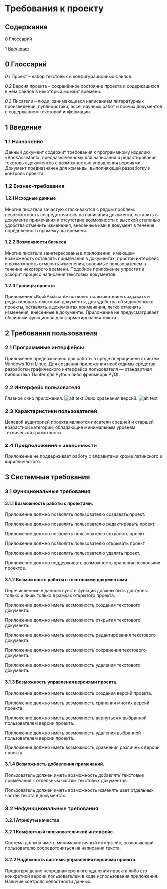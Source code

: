 # Требования к проекту
## Содержание
0 [Глоссарий](https://github.com/TheStrudel/BookAssistant/blob/master/Documents/Requirements/SRS.md#0-%D0%B3%D0%BB%D0%BE%D1%81%D1%81%D0%B0%D1%80%D0%B8%D0%B9)

1 [Введение](https://github.com/TheStrudel/BookAssistant/blob/master/Documents/Requirements/SRS.md#1-%D0%B2%D0%B2%D0%B5%D0%B4%D0%B5%D0%BD%D0%B8%D0%B5)

## 0 Глоссарий
_0.1_	Проект – набор текстовых и конфигурационных файлов.

_0.2_	Версия проекта – сохранённое состояние проекта и содержащихся в нём файлов в некоторый момент времени.

_0.3_	Писатели – люди, занимающиеся написанием литературных произведений, публицистики, эссе, научных работ и прочих документов с содержанием текстовой информации.
## 1 Введение
### 1.1 Назначение
Данный документ содержит требования к программному изделию «BookAssistant», предназначенному для написания и редактирования текстовых документов с возможностью управления версиями. Документ предназначен для команды, выполняющей разработку и контроль проекта.
### 1.2 Бизнес-требования
#### 1.2.1 Исходные данные
Многие писатели зачастую сталкиваются с рядом проблем: невозможность сосредоточиться на написании документа, оставить в документе примечания и отсутствие возможности с высокой степенью удобства отменить изменения, внесённые ими в документ в течение определённого промежутка времени.
#### 1.2.2 Возможности бизнеса
Многие писатели заинтересованы в приложении, имеющем возможность оставлять примечания в документах, простой интерфейс и возможность отменять изменения, вносимые пользователем в течение некоторого времени. Подобное приложение упростит и ускорит процесс написания текстовых документов.
#### 1.2.3 Границы проекта
Приложение «BookAssistant» позволит пользователям создавать и редактировать текстовые документы, для удобства объединённые в проекты, оставлять в документах примечания, легко отменять изменения, внесённые в документы.
Приложение не предусматривает обширный функционал для форматирования текста.
## 2 Требования пользователя
### 2.1 Программные интерфейсы
Приложение предназначено для работы в среде операционных систем Windows 10 и Linux. Для создания приложения необходимы средства разработки графического интерфейса пользователя — стандартная библиотека Tkinter для Python либо фреймворк PyQt.
### 2.2 Интерфейс пользователя
Главное окно приложения.
![alt text](https://github.com/TheStrudel/BookAssistant/blob/master/Documents/Mockups/main_window.png)
Окно сравнения версий.
![alt text](https://github.com/TheStrudel/BookAssistant/blob/master/Documents/Mockups/version_comparison.png)
### 2.3 Характеристики пользователей
Целевой аудиторией проекта являются писатели средней и старшей возрастной категории, обладающие минимальным уровнем технической грамотности.
### 2.4 Предположения и зависимости
Приложение не поддерживает работу с алфавитами кроме латинского и кириллического.
## 3 Системные требования
### 3.1 Функциональные требования
#### 3.1.1	Возможность работы с проектами.
Приложение должно позволять пользователю создавать проект.

Приложение должно позволять пользователю редактировать проект.

Приложение должно позволять пользователю сохранять проект.

Приложение должно позволять пользователю открывать проект.

Приложение должно позволять пользователю удалять проект.

Приложение должно поддерживать возможность хранения нескольких проектов.
#### 3.1.2	Возможность работы с текстовыми документами.
Перечисленные в данном пункте функции должны быть доступны только и лишь только в рамках открытого проекта.

Приложение должно иметь возможность создания текстового документа.

Приложение должно иметь возможность открытия текстового документа.

Приложение должно иметь возможность редактирования текстового документа.

Приложение должно иметь возможность сохранения текстового документа.

Приложение должно иметь возможность удаления текстового документа.
#### 3.1.3	Возможность управления версиями проекта.
Приложение должно иметь возможность создания версий проекта.

Приложение должно иметь возможность хранения многих версий проекта.

Приложение должно иметь возможность вернуться к выбранной пользователем версии проекта.

Приложение должно иметь возможность удаления выбранной пользователем версии проекта.

Приложение должно иметь возможность сравнения различных версий проекта.
#### 3.1.4	Возможность добавления примечаний.
Пользователь должен иметь возможность добавлять текстовые примечания к отдельным частям текстовых документов.

Пользователь должен иметь возможность изменять цвет отдельных частей текста в документах.
### 3.2 Нефункциональные требования
#### 3.2.1 Атрибуты качества
#### 3.2.1	Комфортный пользовательский интерфейс.
Система должна иметь минималистичный интерфейс, позволяющий пользователю сосредоточиться на написании текста.
#### 3.2.2	Надёжность системы управления версиями проекта.
Предотвращение непреднамеренного удаления проекта либо его конкретной версии пользователем в ходе использования приложения. Наличие контроля целостности данных.
